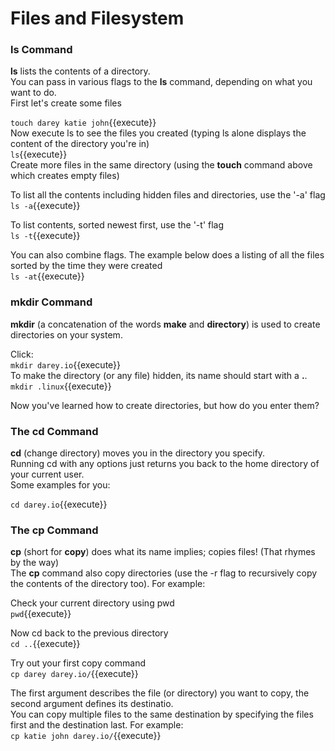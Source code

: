 # Files and Filesystem
### ls Command
**ls** lists the contents of a directory.  
You can pass in various flags to the **ls** command, depending on what you want to do.  
First let's create some files  

`touch darey katie john`{{execute}}  
Now execute ls to see the files you created (typing ls alone displays the content of the directory you're in)  
`ls`{{execute}}  
Create more files in the same directory (using the **touch** command above which creates empty files)

To list all the contents including hidden files and directories, use the '-a' flag  
`ls -a`{{execute}}
  
To list contents, sorted newest first, use the '-t' flag  
`ls -t`{{execute}}  
  
You can also combine flags. The example below does a listing of all the files sorted by the time they were created  
`ls -at`{{execute}}  

  
### mkdir Command
**mkdir** (a concatenation of the words **make** and **directory**) is used to create directories on your system.  
  
Click:  
`mkdir darey.io`{{execute}}  
To make the directory (or any file) hidden, its name should start with a **.**.  
`mkdir .linux`{{execute}}  
  
Now you've learned how to create directories, but how do you enter them?
### The cd Command
**cd** (change directory) moves you in the directory you specify.  
Running cd with any options just returns you back to the home directory of your current user.  
Some examples for you:  
  
`cd darey.io`{{execute}}

### The cp Command
**cp** (short for **copy**) does what its name implies; copies files! (That rhymes by the way)  
The **cp** command also copy directories (use the -r flag to recursively copy the contents of the directory too). For example:  
  
Check your current directory using pwd  
`pwd`{{execute}}  
  
Now cd back to the previous directory  
`cd ..`{{execute}}  
  
Try out your first copy command  
`cp darey darey.io/`{{execute}}  
  
The first argument describes the file (or directory) you want to copy, the second argument defines its destinatio.  
You can copy multiple files to the same destination by specifying the files first and the destination last. For example:  
`cp katie john darey.io/`{{execute}}